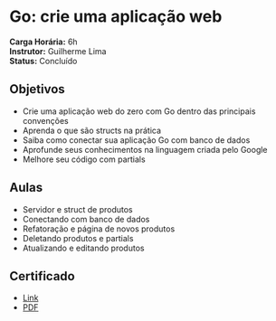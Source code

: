 # Go: crie uma aplicação web

**Carga Horária:** 6h  
**Instrutor:** Guilherme Lima  
**Status:** Concluído  

## Objetivos

* Crie uma aplicação web do zero com Go dentro das principais convenções
* Aprenda o que são structs na prática
* Saiba como conectar sua aplicação Go com banco de dados
* Aprofunde seus conhecimentos na linguagem criada pelo Google
* Melhore seu código com partials

## Aulas

* Servidor e struct de produtos
* Conectando com banco de dados
* Refatoração e página de novos produtos
* Deletando produtos e partials
* Atualizando e editando produtos

## Certificado

* [Link](https://cursos.alura.com.br/certificate/90518878-82da-4747-b8cb-961d68498f35)
* [PDF](./Marcos%20Filipe%20Ribeiro%20Barbosa%20-%20Course%20Go_%20create%20from%20a%20web%20application%20-%20Alura.pdf)
